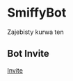 # SmiffyBot
Zajebisty kurwa ten

## Bot Invite
[Invite](https://discord.com/api/oauth2/authorize?client_id=911240424813891614&permissions=8&scope=bot)
